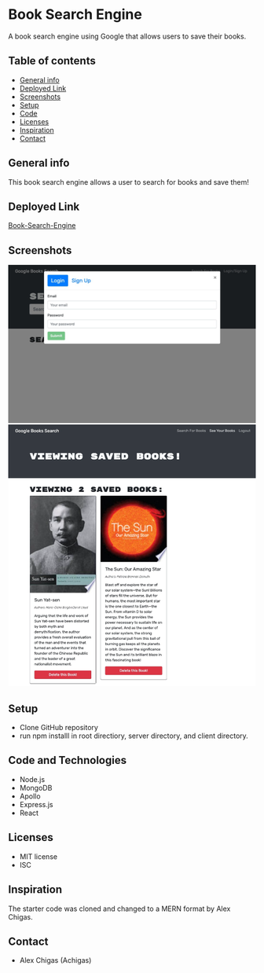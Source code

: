 # Book Search Engine 
A book search engine using Google that allows users to save their books. 

## Table of contents
* [General info](#general-info)
* [Deployed Link](#deployed_link)
* [Screenshots](#screenshots)
* [Setup](#setup)
* [Code](#code)
* [Licenses](#licenses)
* [Inspiration](#inspiration)
* [Contact](#contact)

## General info
This book search engine allows a user to search for books and save them!

## Deployed Link
[Book-Search-Engine](https://boiling-savannah-48416.herokuapp.com/)

## Screenshots
![Book-Search-Login](./client/src/assets/images/booksearch2.png)
![Book-Search](./client/src/assets/images/book-search1.png)


## Setup
* Clone GitHub repository 
* run npm installl in root directiory, server directory, and client directory.

## Code and Technologies
* Node.js
* MongoDB
* Apollo
* Express.js
* React

## Licenses
* MIT license
* ISC

## Inspiration
The starter code was cloned and changed to a MERN format by Alex Chigas.

## Contact
* Alex Chigas (Achigas)

